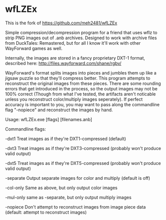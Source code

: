 wfLZEx
======

This is the fork of https://github.com/meh2481/wfLZEx

Simple compression/decompression program for a friend that uses wflz to strip PNG images out of .anb archives.
Designed to work with archive files from DuckTales: Remastered, but for all I know it'll work with other WayForward games as well.

Internally, the images are stored in a fancy proprietary DXT-1 format, described here: http://files.wayforward.com/shane/rgbv/

WayForward's format splits images into pieces and jumbles them up like a jigsaw puzzle so that they'll compress better. This program attempts to reconstruct the original images from these pieces. There are some rounding errors that get introduced in the process, so the output images may not be 100% correct (Though from what I've tested, the artifacts aren't noticable unless you reconstruct color/multiply images seperately). If perfect accuracy is important to you, you may want to pass along the commandline flag "-nopiece" and reconstruct the images by hand.

Usage:
wfLZEx.exe [flags] [filenames.anb]

Commandline flags:

-dxt1
Treat images as if they're DXT1-compressed (default)

-dxt3
Treat images as if they're DXT3-compressed (probably won't produce valid output)

-dxt5
Treat images as if they're DXT5-compressed (probably won't produce valid output)

-separate
Output separate images for color and multiply (default is off)

-col-only
Same as above, but only output color images

-mul-only
same as -separate, but only output multiply images

-nopiece
Don't attempt to reconstruct images from image piece data (default: attempt to reconstruct images)

